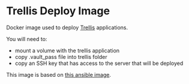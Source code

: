 # Trellis Deploy Image
Docker image used to deploy [Trellis](https://roots.io/trellis/) applications.

You will need to:

- mount a volume with the trellis application
- copy .vault_pass file into trellis folder
- copy an SSH key that has access to the server that will be deployed

This image is based on [this ansible image](https://hub.docker.com/r/williamyeh/ansible).

